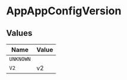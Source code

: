 # AppAppConfigVersion


## Values

| Name      | Value     |
| --------- | --------- |
| `UNKNOWN` |           |
| `V2`      | v2        |